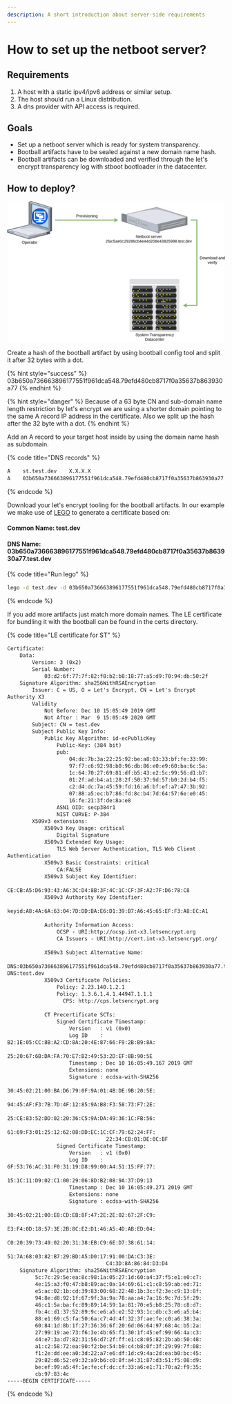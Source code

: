 ```yaml
---
description: A short introduction about server-side requirements
---
```


# How to set up the netboot server?

## Requirements

1. A host with a static ipv4/ipv6 address or similar setup.
2. The host should run a Linux distribution.
3. A dns provider with API access is required.

## Goals

* Set up a netboot server which is ready for system transparency.
* Bootball artifacts have to be sealed against a new domain name hash.
* Bootball artifacts can be downloaded and verified through the let's encrypt transparency log with stboot bootloader in the datacenter.

## How to deploy?

![](../.gitbook/assets/netboot%20%282%29.png)



 

Create a hash of the bootball artifact by using bootball config tool and split it after 32 bytes with a dot. 

{% hint style="success" %}
03b650a736663896177551f961dca548.79efd480cb8717f0a35637b863930a77
{% endhint %}

{% hint style="danger" %}
Because of a 63 byte CN and sub-domain name length restriction by let's encrypt we are using a shorter domain pointing to the same A record IP address in the certificate. Also we split up the hash after the 32 byte with a dot.
{% endhint %}

Add an A record to your target host inside by using the domain name hash as subdomain.

{% code title="DNS records" %}
```bash
A    st.test.dev    X.X.X.X
A    03b650a736663896177551f961dca548.79efd480cb8717f0a35637b863930a77.test.dev    X.X.X.X
```
{% endcode %}

Download your let's encrypt tooling for the bootball artifacts. In our example we make use of [LEGO](https://github.com/go-acme/lego/releases) to generate a certificate based on:

#### Common Name: test.dev

#### DNS Name: 03b650a736663896177551f961dca548.79efd480cb8717f0a35637b863930a77.test.dev

{% code title="Run lego" %}
```bash
lego -d test.dev -d 03b650a736663896177551f961dca548.79efd480cb8717f0a35637b863930a77.test.dev -a -m your@email.com --pem --path certs --http run
```
{% endcode %}

If you add more artifacts just match more domain names. The LE certificate for bundling it with the bootball can be found in the certs directory.

{% code title="LE certificate for ST" %}
```text
Certificate:
    Data:
        Version: 3 (0x2)
        Serial Number:
            03:d2:6f:77:7f:82:f8:b2:b8:18:77:a5:d9:70:94:db:50:2f
    Signature Algorithm: sha256WithRSAEncryption
        Issuer: C = US, O = Let's Encrypt, CN = Let's Encrypt Authority X3
        Validity
            Not Before: Dec 10 15:05:49 2019 GMT
            Not After : Mar  9 15:05:49 2020 GMT
        Subject: CN = test.dev
        Subject Public Key Info:
            Public Key Algorithm: id-ecPublicKey
                Public-Key: (384 bit)
                pub:
                    04:dc:7b:3a:22:25:92:be:a8:03:33:bf:fe:33:99:
                    97:f7:c6:92:98:b0:96:db:86:e0:e9:60:ba:6c:5a:
                    1c:64:70:27:69:81:df:b5:43:e2:5c:99:56:d1:b7:
                    01:2f:ad:b4:a1:28:2f:50:37:9d:57:b0:2d:b4:f5:
                    c2:d4:dc:7a:45:59:fd:16:a6:bf:ef:a7:47:3b:92:
                    07:88:a5:ec:b7:86:fd:8c:b4:7d:64:57:6e:e0:45:
                    16:fe:21:3f:de:8a:e8
                ASN1 OID: secp384r1
                NIST CURVE: P-384
        X509v3 extensions:
            X509v3 Key Usage: critical
                Digital Signature
            X509v3 Extended Key Usage: 
                TLS Web Server Authentication, TLS Web Client Authentication
            X509v3 Basic Constraints: critical
                CA:FALSE
            X509v3 Subject Key Identifier: 
                CE:CB:A5:D6:93:43:A6:3C:D4:8B:3F:4C:1C:CF:3F:A2:7F:D6:78:C8
            X509v3 Authority Key Identifier: 
                keyid:A8:4A:6A:63:04:7D:DD:BA:E6:D1:39:B7:A6:45:65:EF:F3:A8:EC:A1

            Authority Information Access: 
                OCSP - URI:http://ocsp.int-x3.letsencrypt.org
                CA Issuers - URI:http://cert.int-x3.letsencrypt.org/

            X509v3 Subject Alternative Name: 
                DNS:03b650a736663896177551f961dca548.79efd480cb8717f0a35637b863930a77.test.dev, DNS:test.dev
            X509v3 Certificate Policies: 
                Policy: 2.23.140.1.2.1
                Policy: 1.3.6.1.4.1.44947.1.1.1
                  CPS: http://cps.letsencrypt.org

            CT Precertificate SCTs: 
                Signed Certificate Timestamp:
                    Version   : v1 (0x0)
                    Log ID    : B2:1E:05:CC:8B:A2:CD:8A:20:4E:87:66:F9:2B:B9:8A:
                                25:20:67:6B:DA:FA:70:E7:B2:49:53:2D:EF:8B:90:5E
                    Timestamp : Dec 10 16:05:49.167 2019 GMT
                    Extensions: none
                    Signature : ecdsa-with-SHA256
                                30:45:02:21:00:BA:D6:79:0F:9A:01:4B:DE:9B:20:5E:
                                94:45:AF:F3:7B:7D:4F:12:85:9A:B8:F3:58:73:F7:2E:
                                25:CE:83:52:DD:02:20:36:C5:9A:DA:49:36:1C:FB:56:
                                61:69:F3:01:25:12:62:08:DD:EC:1C:CF:79:62:24:FF:
                                22:34:CB:01:DE:0C:BF
                Signed Certificate Timestamp:
                    Version   : v1 (0x0)
                    Log ID    : 6F:53:76:AC:31:F0:31:19:D8:99:00:A4:51:15:FF:77:
                                15:1C:11:D9:02:C1:00:29:06:8D:B2:08:9A:37:D9:13
                    Timestamp : Dec 10 16:05:49.271 2019 GMT
                    Extensions: none
                    Signature : ecdsa-with-SHA256
                                30:45:02:21:00:E8:CD:EB:8F:47:2E:2E:02:67:2F:C9:
                                E3:F4:0D:18:57:3E:2B:8C:E2:D1:46:A5:4D:AB:ED:04:
                                C0:20:39:73:49:02:20:31:38:EB:C9:6E:D7:38:61:14:
                                51:7A:68:03:82:B7:29:BD:A5:D0:17:91:00:DA:C3:3E:
                                C4:3D:8A:86:84:D3:D4
    Signature Algorithm: sha256WithRSAEncryption
         5c:7c:29:5e:ea:8c:98:1a:05:27:1d:60:a4:37:f5:e1:e0:c7:
         4e:15:a3:f0:47:b8:89:ac:0a:14:69:61:c1:c8:59:ab:ed:71:
         e5:ac:02:1b:cd:39:83:00:68:22:48:1b:3c:f2:3e:c9:13:8f:
         94:8e:d8:92:1f:67:9f:3a:9a:78:aa:a4:7a:16:9c:7d:5f:29:
         46:c1:5a:ba:fc:89:89:14:59:1a:81:70:e5:b8:25:78:c8:d7:
         fb:4c:d1:37:52:89:9c:e6:a5:e2:52:93:1c:db:c3:e6:a5:b4:
         88:e1:69:c5:fa:50:6a:c7:4d:4f:32:3f:ae:fe:c0:a6:38:3a:
         60:84:1d:8b:1f:27:36:36:6f:20:6d:06:64:97:68:4c:b5:2a:
         27:99:19:ae:73:f6:3e:4b:65:f1:30:1f:45:ef:99:66:4a:c3:
         44:e7:3a:d7:82:31:56:d7:2f:ff:e1:c8:05:82:2b:ab:50:48:
         a1:c2:58:72:ea:90:f2:be:54:b9:c4:b8:0f:3f:29:99:7f:08:
         f1:2e:dd:ee:a0:3d:22:a7:e6:df:1d:c9:4a:2d:ea:b0:bc:45:
         29:82:d6:52:e9:32:a9:b6:c0:8f:a4:31:87:d3:51:f5:08:d9:
         be:ef:99:a5:4f:1e:fe:cf:dc:cf:33:a6:e1:71:70:a2:f9:35:
         cb:97:83:4c
-----BEGIN CERTIFICATE-----
```
{% endcode %}

